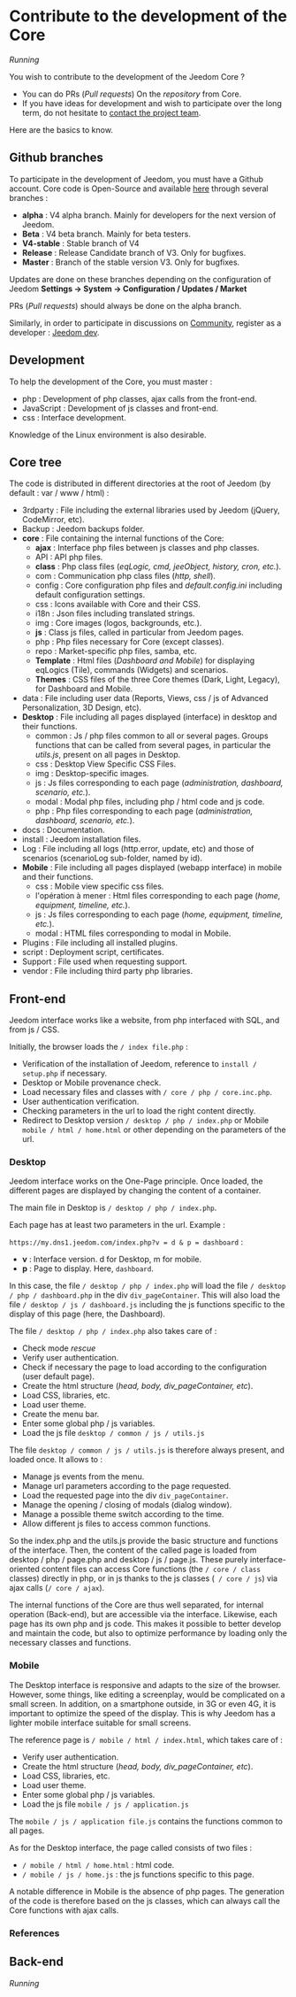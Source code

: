 # Contribute to the development of the Core

*Running*

You wish to contribute to the development of the Jeedom Core ?

- You can do PRs (*Pull requests*) On the *repository* from Core.
- If you have ideas for development and wish to participate over the long term, do not hesitate to [contact the project team](mailto:contact@jeedom.com).

Here are the basics to know.

## Github branches

To participate in the development of Jeedom, you must have a Github account.
Core code is Open-Source and available [here](https://github.com/jeedom/core) through several branches :

- **alpha** :  V4 alpha branch. Mainly for developers for the next version of Jeedom.
- **Beta** : V4 beta branch. Mainly for beta testers.
- **V4-stable** : Stable branch of V4
- **Release** : Release Candidate branch of V3. Only for bugfixes.
- **Master** : Branch of the stable version V3. Only for bugfixes.

Updates are done on these branches depending on the configuration of Jeedom **Settings → System → Configuration / Updates / Market**

PRs (*Pull requests*) should always be done on the alpha branch.

Similarly, in order to participate in discussions on [Community](https://community.jeedom.com/), register as a developer : [Jeedom dev](https://www.jeedom.com/fr/dev.html).

## Development

To help the development of the Core, you must master :

- php : Development of php classes, ajax calls from the front-end.
- JavaScript : Development of js classes and front-end.
- css : Interface development.

Knowledge of the Linux environment is also desirable.

## Core tree

The code is distributed in different directories at the root of Jeedom (by default : var / www / html) :

- 3rdparty : File including the external libraries used by Jeedom (jQuery, CodeMirror, etc).
- Backup : Jeedom backups folder.
- **core** : File containing the internal functions of the Core:
	- **ajax** : Interface php files between js classes and php classes.
	- API : API php files.
	- **class** : Php class files (*eqLogic, cmd, jeeObject, history, cron, etc.*).
	- com : Communication php class files (*http, shell*).
	- config : Core configuration php files and *default.config.ini* including default configuration settings.
	- css : Icons available with Core and their CSS.
	- i18n : Json files including translated strings.
	- img : Core images (logos, backgrounds, etc.).
	- **js** : Class js files, called in particular from Jeedom pages.
	- php : Php files necessary for Core (except classes).
	- repo : Market-specific php files, samba, etc.
	- **Template** : Html files (*Dashboard and Mobile*) for displaying eqLogics (Tile), commands (Widgets) and scenarios.
	- **Themes** : CSS files of the three Core themes (Dark, Light, Legacy), for Dashboard and Mobile.
- data : File including user data (Reports, Views, css / js of Advanced Personalization, 3D Design, etc).
- **Desktop** : File including all pages displayed (interface) in desktop and their functions.
	- common : Js / php files common to all or several pages. Groups functions that can be called from several pages, in particular the *utils.js*, present on all pages in Desktop.
	- css : Desktop View Specific CSS Files.
	- img : Desktop-specific images.
	- js : Js files corresponding to each page (*administration, dashboard, scenario, etc.*).
	- modal : Modal php files, including php / html code and js code.
	- php : Php files corresponding to each page (*administration, dashboard, scenario, etc.*).
- docs : Documentation.
- install : Jeedom installation files.
- Log : File including all logs (http.error, update, etc) and those of scenarios (scenarioLog sub-folder, named by id).
- **Mobile** : File including all pages displayed (webapp interface) in mobile and their functions.
	- css : Mobile view specific css files.
	- l'opération à mener : Html files corresponding to each page (*home, equipment, timeline, etc.*).
	- js : Js files corresponding to each page (*home, equipment, timeline, etc.*).
	- modal : HTML files corresponding to modal in Mobile.
- Plugins : File including all installed plugins.
- script : Deployment script, certificates.
- Support : File used when requesting support.
- vendor : File including third party php libraries.


## Front-end

Jeedom interface works like a website, from php interfaced with SQL, and from js / CSS.

Initially, the browser loads the `/ index file.php` :
- Verification of the installation of Jeedom, reference to `install / setup.php` if necessary.
- Desktop or Mobile provenance check.
- Load necessary files and classes with `/ core / php / core.inc.php`.
- User authentication verification.
- Checking parameters in the url to load the right content directly.
- Redirect to Desktop version `/ desktop / php / index.php` or Mobile `mobile / html / home.html` or other depending on the parameters of the url.

### Desktop

Jeedom interface works on the One-Page principle. Once loaded, the different pages are displayed by changing the content of a container.

The main file in Desktop is `/ desktop / php / index.php`.

Each page has at least two parameters in the url. Example :

`https://my.dns1.jeedom.com/index.php?v = d & p = dashboard` :
- **v** : Interface version. d for Desktop, m for mobile.
- **p** : Page to display. Here, `dashboard`.

In this case, the file `/ desktop / php / index.php` will load the file `/ desktop / php / dashboard.php` in the div `div_pageContainer`. This will also load the file `/ desktop / js / dashboard.js` including the js functions specific to the display of this page (here, the Dashboard).

The file `/ desktop / php / index.php` also takes care of :
- Check mode *rescue*
- Verify user authentication.
- Check if necessary the page to load according to the configuration (user default page).
- Create the html structure (*head, body, div_pageContainer, etc*).
- Load CSS, libraries, etc.
- Load user theme.
- Create the menu bar.
- Enter some global php / js variables.
- Load the js file `desktop / common / js / utils.js`

The file `desktop / common / js / utils.js` is therefore always present, and loaded once. It allows to :
- Manage js events from the menu.
- Manage url parameters according to the page requested.
- Load the requested page into the div `div_pageContainer`.
- Manage the opening / closing of modals (dialog window).
- Manage a possible theme switch according to the time.
- Allow different js files to access common functions.

So the index.php and the utils.js provide the basic structure and functions of the interface.
Then, the content of the called page is loaded from desktop / php / page.php and desktop / js / page.js.
These purely interface-oriented content files can access Core functions (the `/ core / class` classes) directly in php, or in js thanks to the js classes (` / core / js`) via ajax calls (`/ core / ajax`).

The internal functions of the Core are thus well separated, for internal operation (Back-end), but are accessible via the interface. Likewise, each page has its own php and js code. This makes it possible to better develop and maintain the code, but also to optimize performance by loading only the necessary classes and functions.

### Mobile

The Desktop interface is responsive and adapts to the size of the browser. However, some things, like editing a screenplay, would be complicated on a small screen. In addition, on a smartphone outside, in 3G or even 4G, it is important to optimize the speed of the display. This is why Jeedom has a lighter mobile interface suitable for small screens.

The reference page is `/ mobile / html / index.html`, which takes care of :
- Verify user authentication.
- Create the html structure (*head, body, div_pageContainer, etc*).
- Load CSS, libraries, etc.
- Load user theme.
- Enter some global php / js variables.
- Load the js file `mobile / js / application.js`

The `mobile / js / application file.js` contains the functions common to all pages.

As for the Desktop interface, the page called consists of two files :
- `/ mobile / html / home.html` : html code.
- `/ mobile / js / home.js` : the js functions specific to this page.

A notable difference in Mobile is the absence of php pages. The generation of the code is therefore based on the js classes, which can always call the Core functions with ajax calls.

### References





## Back-end

*Running*
